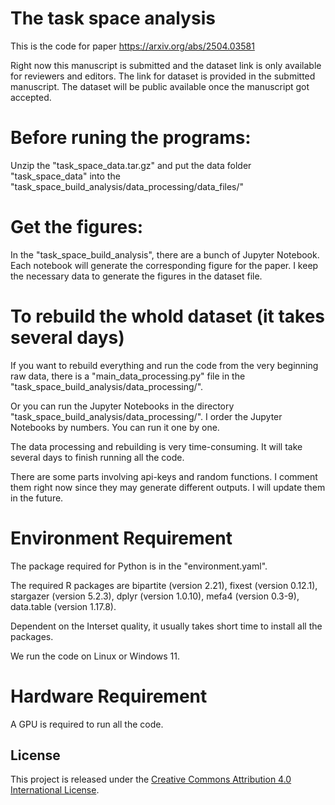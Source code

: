 # The task space analysis

This is the code for paper https://arxiv.org/abs/2504.03581

Right now this manuscript is submitted and the dataset link is only available for reviewers and editors. The link for dataset is provided in the submitted manuscript. The dataset will be public available once the manuscript got accepted.

# Before runing the programs:

Unzip the "task_space_data.tar.gz" and put the data folder "task_space_data" into the "task_space_build_analysis/data_processing/data_files/"

# Get the figures:

In the "task_space_build_analysis", there are a bunch of Jupyter Notebook. Each notebook will generate the corresponding figure for the paper. I keep the necessary data to generate the figures in the dataset file.

# To rebuild the whold dataset (it takes several days)

If you want to rebuild everything and run the code from the very beginning raw data, there is a "main_data_processing.py" file in the "task_space_build_analysis/data_processing/". 

Or you can run the Jupyter Notebooks in the directory "task_space_build_analysis/data_processing/". I order the Jupyter Notebooks by numbers. You can run it one by one. 

The data processing and rebuilding is very time-consuming. It will take several days to finish running all the code.

There are some parts involving api-keys and random functions. I comment them right now since they may generate different outputs. I will update them in the future.

# Environment Requirement

The package required for Python is in the "environment.yaml".

The required R packages are bipartite (version 2.21), fixest (version 0.12.1), stargazer (version 5.2.3), dplyr (version 1.0.10), mefa4 (version 0.3-9), data.table (version 1.17.8).

Dependent on the Interset quality, it usually takes short time to install all the packages.

We run the code on Linux or Windows 11. 

# Hardware Requirement

A GPU is required to run all the code.

## License

This project is released under the [Creative Commons Attribution 4.0 International License](LICENSE).
